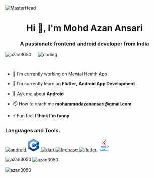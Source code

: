 ![MasterHead](https://1.bp.blogspot.com/-b6bxqJmHSBQ/YCF7iAb1e8I/AAAAAAAAQD4/bjVGymoEwg4HKkjQI04cj9LyYnHS4LhdQCLcBGAsYHQ/s0/new-curriculum-for-android-educators-social-v4.png)
<h1 align="center">Hi 👋, I'm Mohd Azan Ansari</h1>
<h3 align="center">A passionate frontend android developer from India</h3>
<img align="right" alt = "coding" width ="400" src="https://media.tenor.com/qJ5evVs-_uUAAAAC/coding.gif">

<p align="left"> <img src="https://komarev.com/ghpvc/?username=azan3050&label=Profile%20views&color=0e75b6&style=flat" alt="azan3050" /> </p>

<p align="left"> <a href="https://twitter.com/" target="blank"><img src="https://img.shields.io/twitter/follow/?logo=twitter&style=for-the-badge" alt="" /></a> </p>

- 🔭 I’m currently working on [Mental Health App](https://github.com/azan3050/flutter_project.git)

- 🌱 I’m currently learning **Flutter, Android App Development**

- 💬 Ask me about **Android**

- 📫 How to reach me **mohammadazanansari@gmail.com**

- ⚡ Fun fact **I think I'm funny**

<h3 align="left">Languages and Tools:</h3>
<p align="left"> <a href="https://developer.android.com" target="_blank" rel="noreferrer"> <img src="https://e7.pngegg.com/pngimages/46/626/png-clipart-c-logo-the-c-programming-language-computer-icons-computer-programming-source-code-programming-miscellaneous-template.png" alt="android" width="40" height="40"/> </a> <a href="https://www.w3schools.com/cpp/" target="_blank" rel="noreferrer"> <img src="https://raw.githubusercontent.com/devicons/devicon/master/icons/cplusplus/cplusplus-original.svg" alt="cplusplus" width="40" height="40"/> </a> <a href="https://dart.dev" target="_blank" rel="noreferrer"> <img src="https://www.vectorlogo.zone/logos/dartlang/dartlang-icon.svg" alt="dart" width="40" height="40"/> </a> <a href="https://firebase.google.com/" target="_blank" rel="noreferrer"> <img src="https://www.vectorlogo.zone/logos/firebase/firebase-icon.svg" alt="firebase" width="40" height="40"/> </a> <a href="https://flutter.dev" target="_blank" rel="noreferrer"> <img src="https://www.vectorlogo.zone/logos/flutterio/flutterio-icon.svg" alt="flutter" width="40" height="40"/> </a> <a href="https://www.java.com" target="_blank" rel="noreferrer"> <img src="https://raw.githubusercontent.com/devicons/devicon/master/icons/java/java-original.svg" alt="java" width="40" height="40"/> </a> </p>

<p><img align="left" src="https://github-readme-stats.vercel.app/api/top-langs?username=azan3050&show_icons=true&locale=en&layout=compact" alt="azan3050" /></p>

<p>&nbsp;<img align="center" src="https://github-readme-stats.vercel.app/api?username=azan3050&show_icons=true&locale=en" alt="azan3050" /></p>

<p><img align="center" src="https://github-readme-streak-stats.herokuapp.com/?user=azan3050&" alt="azan3050" /></p>
